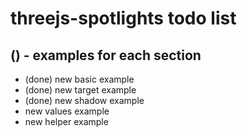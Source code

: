 # threejs-spotlights todo list

## () - examples for each section
* (done) new basic example
* (done) new target example
* (done) new shadow example
* new values example
* new helper example



